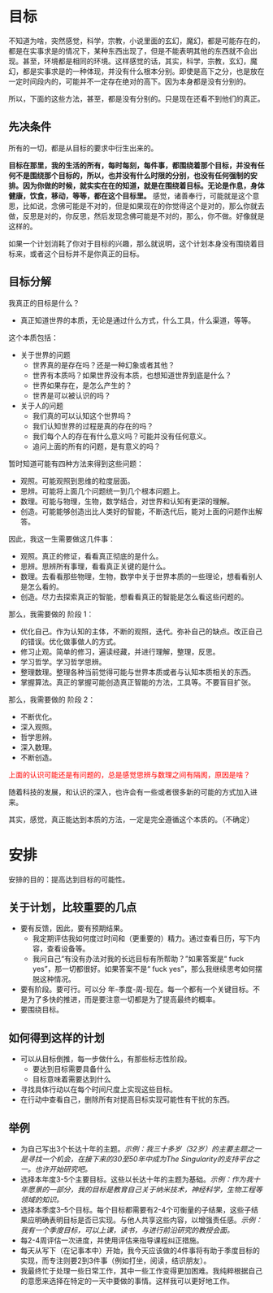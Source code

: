 # 目标

不知道为啥，突然感觉，科学，宗教，小说里面的玄幻，魔幻，都是可能存在的，都是在实事求是的情况下，某种东西出现了，但是不能表明其他的东西就不会出现。甚至，环境都是相同的环境。这样感觉的话，其实，科学，宗教，玄幻，魔幻，都是实事求是的一种体现，并没有什么根本分别。即使是高下之分，也是放在一定时间段内的，可能并不一定存在绝对的高下。因为本身都是没有分别的。

所以，下面的这些方法，甚至，都是没有分别的。只是现在还看不到他们的真正。


## 先决条件

所有的一切，都是从目标的要求中衍生出来的。

**目标在那里，我的生活的所有，每时每刻，每件事，都围绕着那个目标，并没有任何不是围绕那个目标的，所以，也并没有什么时限的分别，也没有任何强制的安排。因为你做的时候，就实实在在的知道，就是在围绕着目标。无论是作息，身体健康，饮食，移动，等等，都在这个目标里。** 感觉，诸善奉行，可能就是这个意思，比如说，念佛可能是不对的，但是如果现在的你觉得这个是对的，那么你就去做，反思是对的，你反思，然后发现念佛可能是不对的，那么，你不做。好像就是这样的。

如果一个计划消耗了你对于目标的兴趣，那么就说明，这个计划本身没有围绕着目标来，或者这个目标并不是你真正的目标。


## 目标分解

我真正的目标是什么？

- 真正知道世界的本质，无论是通过什么方式，什么工具，什么渠道，等等。

这个本质包括：

- 关于世界的问题
  - 世界真的是存在吗？还是一种幻象或者其他？
  - 世界有本质吗？如果世界没有本质，也想知道世界到底是什么？
  - 世界如果存在，是怎么产生的？
  - 世界是可以被认识的吗？
- 关于人的问题
  - 我们真的可以认知这个世界吗？
  - 我们认知世界的过程是真的存在的吗？
  - 我们每个人的存在有什么意义吗？可能并没有任何意义。
  - 追问上面的所有的问题，是有意义的吗？

暂时知道可能有四种方法来得到这些问题：

- 观照。可能观照到思维的粒度层面。
- 思辨。可能将上面几个问题统一到几个根本问题上。
- 数理。可能与物理，生物，数学结合，对世界和认知有更深的理解。
- 创造。可能能够创造出比人类好的智能，不断迭代后，能对上面的问题作出解答。


因此，我这一生需要做这几件事：

- 观照。真正的修证，看看真正彻底的是什么。
- 思辨。思辨所有事理，看看真正关键的是什么。
- 数理。去看看那些物理，生物，数学中关于世界本质的一些理论，想看看别人是怎么看的。
- 创造。尽力去探索真正的智能，想看看真正的智能是怎么看这些问题的。


那么，我需要做的 阶段 1：


- 优化自己。作为认知的主体，不断的观照，迭代。弥补自己的缺点。改正自己的错误。优化做事做人的方式。
- 修习止观。简单的修习，遍读经藏，并进行理解，整理，反思。
- 学习哲学。学习哲学思辨。
- 整理数理。整理各种当前觉得可能与世界本质或者与认知本质相关的东西。
- 掌握算法。真正的掌握可能创造真正智能的方法，工具等。不要盲目扩张。

那么，我需要做的 阶段 2：

- 不断优化。
- 深入观照。
- 哲学思辨。
- 深入数理。
- 不断创造。


<span style="color:red;">上面的认识可能还是有问题的，总是感觉思辨与数理之间有隔阂，原因是啥？</span>



随着科技的发展，和认识的深入，也许会有一些或者很多新的可能的方式加入进来。


其实，感觉，真正能达到本质的方法，一定是完全遵循这个本质的。（不确定）











# 安排

安排的目的：提高达到目标的可能性。

## 关于计划，比较重要的几点

- 要有反馈，因此，要有预期结果。
  - 我定期评估我如何度过时间和（更重要的）精力。通过查看日历，写下内容，查看设备等。
  - 我问自己“有没有办法对我的长远目标有所帮助？”如果答案是“ fuck yes”，那一切都很好。如果答案不是“ fuck yes”，那么我继续思考如何摆脱这种情况。
- 要有阶段。要可行。可以分 年-季度-周-现在。每一个都有一个关键目标。不是为了多快的推进，而是要注意一切都是为了提高最终的概率。
- 要围绕目标。


## 如何得到这样的计划

- 可以从目标倒推，每一步做什么，有那些标志性阶段。
  - 要达到目标需要具备什么
  - 目标意味着需要达到什么
- 寻找具体行动以在每个时间尺度上实现这些目标。
- 在行动中查看自己，删除所有对提高目标实现可能性有干扰的东西。


## 举例

- 为自己写出3个长达十年的主题。*示例：我三十多岁（32岁）的主要主题之一是寻找一个机会，在接下来的30至50年中成为The Singularity的支持平台之一。也许开始研究吧。*
- 选择本年度3-5个主要目标。这些以长达十年的主题为基础。*示例：作为我十年愿景的一部分，我的目标是教育自己关于纳米技术，神经科学，生物工程等领域的知识。*
- 选择本季度3–5个目标。每个目标都需要有2-4个可衡量的子结果，这些子结果应明确表明目标是否已实现。与他人共享这些内容，以增强责任感。*示例：我有一个季度目标，可以上课，读书，与进行前沿研究的教授会面。*
- 每2-4周评估一次进度，并使用评估来指导课程纠正措施。
- 每天从写下（在记事本中）开始，我今天应该做的4件事将有助于季度目标的实现，而专注则要2到3件事（例如打坐，阅读，结识朋友）。
- 我最终忙于处理一些日常工作，其中一些工作变得更加困难。我纯粹根据自己的意愿来选择在特定的一天中要做的事情。这样我可以更好地工作。



